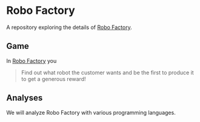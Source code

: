 # Robo Factory
A repository exploring the details of [Robo Factory][game].

## Game
In [Robo Factory][game] you

> Find out what robot the customer wants and be the first to produce it to get a
> generous reward!

## Analyses
We will analyze Robo Factory with various programming languages.

[game]: https://boardgamegeek.com/boardgame/391494/robo-factory
